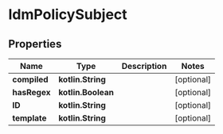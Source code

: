 
# IdmPolicySubject

## Properties
| Name | Type | Description | Notes |
| ------------ | ------------- | ------------- | ------------- |
| **compiled** | **kotlin.String** |  |  [optional] |
| **hasRegex** | **kotlin.Boolean** |  |  [optional] |
| **ID** | **kotlin.String** |  |  [optional] |
| **template** | **kotlin.String** |  |  [optional] |
